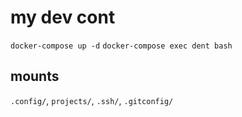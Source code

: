# my dev cont

`docker-compose up -d`
`docker-compose exec dent bash`

## mounts
`.config/`, `projects/`, `.ssh/`, `.gitconfig/`
